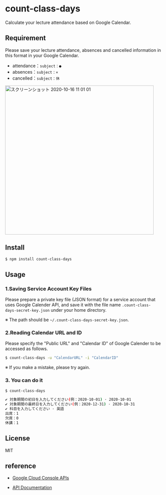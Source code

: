 # count-class-days
Calculate your lecture attendance based on Google Calendar.

## Requirement
Please save your lecture attendance, absences and cancelled information in this format in your Google Calendar.

- attendance：`subject：●`
- absences：`subject：×`
- cancelled：`subject：休`

<img width="479" alt="スクリーンショット 2020-10-16 11 01 01" src="https://user-images.githubusercontent.com/52053239/96204416-3a769a00-0f9f-11eb-9424-6b07b4e7112a.png">


## Install

```sh
$ npm install count-class-days
```

## Usage
### 1.Saving Service Account Key Files

Please prepare a private key file (JSON format) for a service account that uses Google Calender API, and save it with the file name `.count-class-days-secret-key.json` under your home directory.

※ The path should be `~/.count-class-days-secret-key.json`.

### 2.Reading Calendar URL and ID

Please specify the "Public URL" and "Calendar ID" of Google Calender to be accessed as follows.

```sh
$ count-class-days -u "CalendarURL" -i "CalendarID"
```

※ If you make a mistake, please try again.  

### 3. You can do it
```sh
$ count-class-days

✔ 対象期間の初日を入力してください(例：2020-10-01) · 2020-10-01
✔ 対象期間の最終日を入力してください(例：2020-12-31) · 2020-10-31
✔ 科目を入力してください · 英語
出席：1
欠席：0
休講：1
```

## License
MIT

## reference
- [Google Cloud Console APIs](https://console.developers.google.com/apis)

- [API Documentation](https://cloud.google.com/apis/docs/overview)